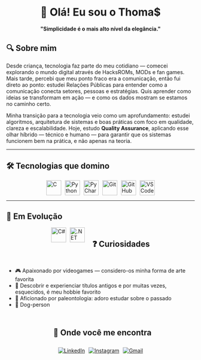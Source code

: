 <div align="center">

# 🦖 Olá! Eu sou o Thoma$  

**"Simplicidade é o mais alto nível da elegância."**  

</div>

## 🔍 Sobre mim

Desde criança, tecnologia faz parte do meu cotidiano — comecei explorando o mundo digital através de HacksROMs, MODs e fan games. Mais tarde, percebi que meu ponto fraco era a comunicação, então fui direto ao ponto: estudei Relações Públicas para entender como a comunicação conecta setores, pessoas e estratégias. Quis aprender como ideias se transformam em ação — e como os dados mostram se estamos no caminho certo.

Minha transição para a tecnologia veio como um aprofundamento: estudei algoritmos, arquitetura de sistemas e boas práticas com foco em qualidade, clareza e escalabilidade. Hoje, estudo **Quality Assurance**, aplicando esse olhar híbrido — técnico e humano — para garantir que os sistemas funcionem bem na prática, e não apenas na teoria.

---

## 🛠️ Tecnologias que domino

<div style="display: flex; gap: 10px; flex-wrap: wrap; justify-content: center;">
  <img src="https://cdn.jsdelivr.net/gh/devicons/devicon/icons/c/c-original.svg" alt="C" width="40" height="40"/>
  <img src="https://cdn.jsdelivr.net/gh/devicons/devicon/icons/python/python-original.svg" alt="Python" width="40" height="40"/>
  <img src="https://cdn.jsdelivr.net/gh/devicons/devicon/icons/pycharm/pycharm-original.svg" alt="PyCharm" width="40" height="40"/>
  <img src="https://cdn.jsdelivr.net/gh/devicons/devicon/icons/git/git-original.svg" alt="Git" width="40" height="40"/>
  <img src="https://cdn.jsdelivr.net/gh/devicons/devicon/icons/github/github-original.svg" alt="GitHub" width="40" height="40"/>
  <img src="https://cdn.jsdelivr.net/gh/devicons/devicon/icons/vscode/vscode-original.svg" alt="VSCode" width="40" height="40"/>
</div>

---

## 🌱 Em Evolução

<div style="display: flex; gap: 10px; flex-wrap: wrap; justify-content: center;">
  <img src="https://cdn.jsdelivr.net/gh/devicons/devicon/icons/csharp/csharp-original.svg" alt="C#" width="40" height="40"/>
   <img src="https://cdn.jsdelivr.net/gh/devicons/devicon/icons/dotnetcore/dotnetcore-original.svg" alt=".NET Core" width="40" height="40"/>

---

## ❓ Curiosidades

- 🎮 Apaixonado por videogames — considero-os minha forma de arte favorita
- 👾 Descobrir e experienciar títulos antigos e por muitas vezes, esquecidos, é meu hobbie favorito
- 🦖 Aficionado por paleontologia: adoro estudar sobre o passado
- 🐶 Dog-person

---

## 🧭 Onde você me encontra

<div style="display: flex; gap: 10px; justify-content: center;">
  <a href="https://www.linkedin.com/in/thomasteixeira/">
    <img src="https://img.shields.io/badge/LinkedIn-0077B5?style=for-the-badge&logo=linkedin&logoColor=white" alt="LinkedIn">
  </a>
  <a href="https://www.instagram.com/_thomas_teixeira_/">
    <img src="https://img.shields.io/badge/Instagram-E4405F?style=for-the-badge&logo=instagram&logoColor=white" alt="Instagram">
  </a>
  <a href="mailto:thomasteixeirads@gmail.com">
    <img src="https://img.shields.io/badge/Gmail-D14836?style=for-the-badge&logo=gmail&logoColor=white" alt="Gmail">
  </a>
</div>
